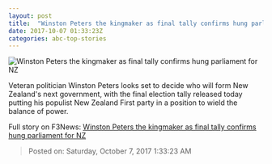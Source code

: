 ```yaml
---
layout: post
title:  "Winston Peters the kingmaker as final tally confirms hung parliament for NZ"
date: 2017-10-07 01:33:23Z
categories: abc-top-stories
---
```


![Winston Peters the kingmaker as final tally confirms hung parliament for NZ](http://www.abc.net.au/news/image/8979548-1x1-700x700.jpg)

Veteran politician Winston Peters looks set to decide who will form New Zealand's next government, with the final election tally released today putting his populist New Zealand First party in a position to wield the balance of power.


Full story on F3News: [Winston Peters the kingmaker as final tally confirms hung parliament for NZ](http://www.f3nws.com/n/ffzBFH)

> Posted on: Saturday, October 7, 2017 1:33:23 AM
